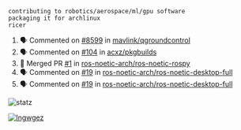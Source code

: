 ```
contributing to robotics/aerospace/ml/gpu software
packaging it for archlinux
ricer
```

<!--START_SECTION:activity-->
1. 🗣 Commented on [#8599](https://github.com/mavlink/qgroundcontrol/issues/8599) in [mavlink/qgroundcontrol](https://github.com/mavlink/qgroundcontrol)
2. 🗣 Commented on [#104](https://github.com/acxz/pkgbuilds/issues/104) in [acxz/pkgbuilds](https://github.com/acxz/pkgbuilds)
3. 🎉 Merged PR [#1](https://github.com/ros-noetic-arch/ros-noetic-rospy/pull/1) in [ros-noetic-arch/ros-noetic-rospy](https://github.com/ros-noetic-arch/ros-noetic-rospy)
4. 🗣 Commented on [#19](https://github.com/ros-noetic-arch/ros-noetic-desktop-full/issues/19) in [ros-noetic-arch/ros-noetic-desktop-full](https://github.com/ros-noetic-arch/ros-noetic-desktop-full)
5. 🗣 Commented on [#19](https://github.com/ros-noetic-arch/ros-noetic-desktop-full/issues/19) in [ros-noetic-arch/ros-noetic-desktop-full](https://github.com/ros-noetic-arch/ros-noetic-desktop-full)
<!--END_SECTION:activity-->


![statz](https://github-readme-stats.vercel.app/api?username=acxz&include_all_commits=true&show_icons=true)

[![lngwgez](https://github-readme-stats.vercel.app/api/top-langs/?username=acxz&layout=compact)](https://github.com/acxz/github-readme-stats)


<!--
**acxz/acxz** is a ✨ _special_ ✨ repository because its `README.md` (this file) appears on your GitHub profile.

Here are some ideas to get you started:

- 🔭 I’m currently working on ...
- 🌱 I’m currently learning ...
- 👯 I’m looking to collaborate on ...
- 🤔 I’m looking for help with ...
- 💬 Ask me about ...
- 📫 How to reach me: ...
- 😄 Pronouns: ...
- ⚡ Fun fact: ...
-->
